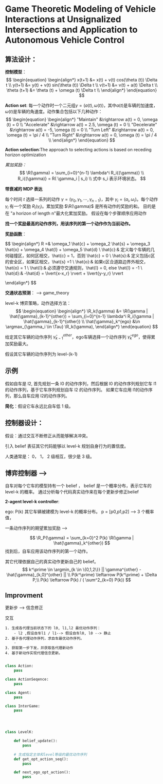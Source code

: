 
# Game Theoretic Modeling of Vehicle Interactions at Unsignalized Intersections and Application to Autonomous Vehicle Control

## 算法设计：
**控制模型**：
$$
\begin{equation}
\begin{align*}
x(t+1) &= x(t) + v(t) cos(\theta (t)) \Delta t \\
y(t+1) &= y(t) + v(t) sin(\theta (t)) \Delta t \\
v(t+1) &= v(t) + a(t) \Delta t \\
\theta (t+1) &= \theta (t) + \omega (t) \Delta t \\
\end{align*}
\end{equation}
$$

**Action set**:
每一个动作时一个二元组$\gamma = (a(t), \omega (t))$，其中$a(t)$是车辆的加速度，$\omega (t)$是车辆的角速度。动作集合包括以下几种动作：
$$
\begin{equation}
\begin{align*}
"Maintain" &\rightarrow a(t) = 0, \omega (t) = 0 \\
"Accelerate" &\rightarrow a(t) = 2.5, \omega (t) = 0 \\
"Decelerate" &\rightarrow a(t) = -5, \omega (t) = 0 \\
"Turn Left" &\rightarrow a(t) = 0, \omega (t) = \pi / 4 \\
"Turn Right" &\rightarrow a(t) = 0, \omega (t) = \pi / 4 \\
\end{align*}
\end{equation}
$$

**Action selection**:The approach to selecting actions is based on receding horizon optimization

*累加奖励：*
$$
\R(\gamma) = \sum_{i=0}^{n-1} \lambda^i R_i{(\gamma)} \\
R_i{(\gamma)} = R( \gamma_i | s_i) \\ 
式中 s_i  表示环境状态。
$$

**带衰减的 MDP 表达**


每个时间 $t$ 选择一系列的动作 $\gamma = (\gamma_0, \gamma_1, \cdots, \gamma_{n-1})$，其中 $\gamma_i = (a_i, \omega_i)$。每个动作 $\gamma_i$ 有一个奖励 $R_i(\gamma_i)$。累加奖励 $\R(\gamma)$ 是所有动作的奖励的和。 目的是在 "a horizon of length n"最大化累加奖励。
假设在每个步骤顺序应用动作

**找一个奖励最高的动作序列，用该序列的第一个动作作为当前动作。**

**奖励函数**：

$$
\begin{align*}
R =& \omega_1 \hat{c} + \omega_2 \hat{s} + \omega_3 \hat{o} + \omega_4 \hat{l} + \omega_5 \hat{d} \\ 
\hat{c}:& 定义每个车辆的几何碰撞区，如何区相交，\hat{c} = 1，否则 \hat{c} = 0 \\
\hat{s}:& 定义包括c区的安全区，如果区相交，\hat{s} =1 \\
\hat{o}:& 如果c区合道路边界外相交，\hat{o} = 1 \\
\hat{l}:& 必须遵守交通规则，\hat{l} = 0, else \hat{l} = -1 \\
\hat{d}:&  -\hat{d} = \lvert{x-x_r} \rvert + \lvert{y-y_r} \rvert

\end{align*}
$$

**交通状态预测**： --> game_theory 

level-k 博弈策略，动作选择方法：
$$
\begin{equation}
\begin{align*}
\R_k(\gamma) &= \R(\gamma | \hat{\gamma}_{k-1}^{other}) = \sum_{i=0}^{n-1} \lambda^i R_i(\gamma | \hat{\gamma}_{k-1}^{other})  \\ 
\hat{\gamma}_k^{ego}  &\in \argmax_{\gamma_i \in \Tau} \R_k(\gamma), 
\end{align*}
\end{equation}
$$

给定其它车辆的动作序列 $\hat{\gamma}_{k-1}^{other}$，ego车辆选择一个动作序列 $\hat{\gamma}_k^{ego}$，使得累加奖励最大。

假设其它车辆的动作序列为 level-(k-1) 

## 示例

假如自车是 l2, 首先规划一条 l0 的动作序列，然后根据 l0 的动作序列规划它车 l1 的动作序列，基于它车序列规划自车 l2 的动作序列。 如果它车应用 l1的动作序列，那么自车应用 l2的动作序列。 

**简化**：假设它车永远比自车低 1 级。

## 控制器设计：

假设：通过交互不断修正从而能够解决冲突。

引入 belief 表征其它代码能够以 level-k 规划自身行为的置信度。

人类通常是： 0， 1， 2 级相互，很少是 3 级。

## 博弈控制器 --> 
自车对每个它车的模型持有一个 belief ， belief 是一个概率分布，表示它车的 level-k 的概率。
    通过分析每个代码真实动作来在每个更新步修正belief 

**2-agent level-k controller**:

ego: P(k) 其它车辆被建模为 level-k 的概率分布。
p = [p0,p1,p2]  --> 3 个概率值， 

一条动作序列的期望累加奖励 --> 

$$
\R_P(\gamma) = \sum_{k=0}^2 P(k) \R(\gamma | \hat{\gamma}_k^{other})
$$
找到后，自车应用该动作序列的第一个动作。

其它代理依据自己的真实动作更新自己的 belief。
$$
k^\prime \in \argmin_{k \in \{0,1,2\}} || \gamma^{other} - \hat{\gamma}_{k,0}^{other} || \\ 
P(k^\prime)  \leftarrow P(k^\prime) + \Delta P,\\
P(k) \leftarrow P(k) / ( \sum^2_{k=0} P(k)) 
$$



## Improvment 



更新步 --> 信念修正 

交互

```
1. 生成各代理当前状态下的 l0, l1,l2 最优动作序列：
    - l2 ,假设自车l1 / l1--> 假设自车l0, l0 --> 静止 
2. 基于各代理动作序列，求自车最优动作序列。 
    - 
3. 获取第一步下发，并获取各代理新动作 
4. 基于新动作实现代理信念更新。 

```


```python

class Action:
    pass 

class ActionSeqence:
    pass 

class Agent:
    pass 

class InterGame:
    pass 




class LevelK:

    def belief_update():
        pass 
    
    # 生成指定主体和level等级的最优动作序列 
    def get_opt_action_seq():
        pass 

    def next_ego_opt_action():
        pass 

```